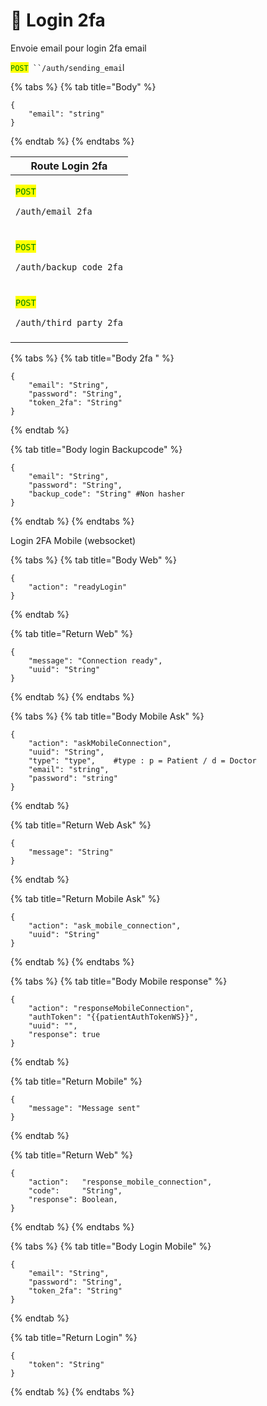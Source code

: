 # 🔐 Login 2fa





Envoie email pour login 2fa email

<mark style="color:green;">`POST`</mark>` ``/auth/sending_emai`l

{% tabs %}
{% tab title="Body" %}
```
{
    "email": "string"
}
```
{% endtab %}
{% endtabs %}



| Route Login 2fa                                                                                          |
| -------------------------------------------------------------------------------------------------------- |
| <p><mark style="color:green;"><code>POST</code></mark> </p><pre><code>/auth/email_2fa
</code></pre>      |
| <p><mark style="color:green;"><code>POST</code></mark></p><pre><code>/auth/backup_code_2fa
</code></pre> |
| <p><mark style="color:green;"><code>POST</code></mark></p><pre><code>/auth/third_party_2fa
</code></pre> |

{% tabs %}
{% tab title="Body 2fa " %}
```
{
	"email": "String",
	"password": "String",
	"token_2fa": "String"
}
```
{% endtab %}

{% tab title="Body login Backupcode" %}
```
{
	"email": "String",
	"password": "String",
	"backup_code": "String" #Non hasher
}
```
{% endtab %}
{% endtabs %}

Login 2FA Mobile (websocket)

{% tabs %}
{% tab title="Body Web" %}
```
{
    "action": "readyLogin"
}
```
{% endtab %}

{% tab title="Return Web" %}
```
{
    "message": "Connection ready",
    "uuid": "String"
}
```
{% endtab %}
{% endtabs %}

{% tabs %}
{% tab title="Body Mobile Ask" %}
```
{
    "action": "askMobileConnection",
    "uuid": "String",
    "type": "type",    #type : p = Patient / d = Doctor
    "email": "string",
    "password": "string"
}
```
{% endtab %}

{% tab title="Return Web Ask" %}
```
{
    "message": "String"
}
```
{% endtab %}

{% tab title="Return Mobile Ask" %}
```
{
    "action": "ask_mobile_connection",
    "uuid": "String"
}
```
{% endtab %}
{% endtabs %}

{% tabs %}
{% tab title="Body Mobile response" %}
```
{
    "action": "responseMobileConnection",
    "authToken": "{{patientAuthTokenWS}}",
    "uuid": "",
    "response": true
}
```
{% endtab %}

{% tab title="Return Mobile" %}
```
{
	"message": "Message sent"
}
```
{% endtab %}

{% tab title="Return Web" %}
```
{		
    "action":   "response_mobile_connection",
    "code":     "String",
    "response": Boolean,
}
```
{% endtab %}
{% endtabs %}

{% tabs %}
{% tab title="Body Login Mobile" %}
```
{
    "email": "String",
    "password": "String",
    "token_2fa": "String"
}
```
{% endtab %}

{% tab title="Return Login" %}
```
{
    "token": "String"
}
```
{% endtab %}
{% endtabs %}
